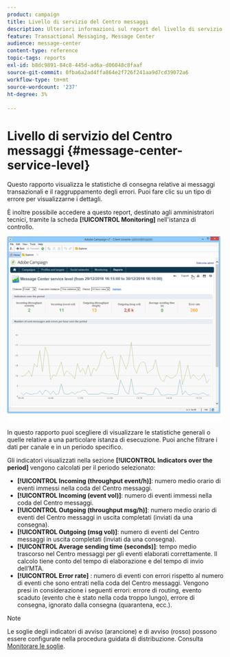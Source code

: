 ```yaml
---
product: campaign
title: Livello di servizio del Centro messaggi
description: Ulteriori informazioni sul report del livello di servizio del Centro messaggi
feature: Transactional Messaging, Message Center
audience: message-center
content-type: reference
topic-tags: reports
exl-id: b8dc9891-84c8-445d-ad6a-d06048c8faaf
source-git-commit: 0fba6a2ad4ffa864e2f726f241aa9d7cd39072a6
workflow-type: tm+mt
source-wordcount: '237'
ht-degree: 3%

---
```


# Livello di servizio del Centro messaggi {#message-center-service-level}



Questo rapporto visualizza le statistiche di consegna relative ai messaggi transazionali e il raggruppamento degli errori. Puoi fare clic su un tipo di errore per visualizzarne i dettagli.

È inoltre possibile accedere a questo report, destinato agli amministratori tecnici, tramite la scheda **[!UICONTROL Monitoring]** nell&#39;istanza di controllo.

![](assets/mc_reports_1.png)

In questo rapporto puoi scegliere di visualizzare le statistiche generali o quelle relative a una particolare istanza di esecuzione. Puoi anche filtrare i dati per canale e in un periodo specifico.

Gli indicatori visualizzati nella sezione **[!UICONTROL Indicators over the period]** vengono calcolati per il periodo selezionato:

* **[!UICONTROL Incoming (throughput event/h)]**: numero medio orario di eventi immessi nella coda del Centro messaggi.
* **[!UICONTROL Incoming (event vol)]**: numero di eventi immessi nella coda del Centro messaggi.
* **[!UICONTROL Outgoing (throughput msg/h)]**: numero medio orario di eventi del Centro messaggi in uscita completati (inviati da una consegna).
* **[!UICONTROL Outgoing (msg vol)]**: numero di eventi del Centro messaggi in uscita completati (inviati da una consegna).
* **[!UICONTROL Average sending time (seconds)]**: tempo medio trascorso nel Centro messaggi per gli eventi elaborati correttamente. Il calcolo tiene conto del tempo di elaborazione e del tempo di invio dell’MTA.
* **[!UICONTROL Error rate]** : numero di eventi con errori rispetto al numero di eventi che sono entrati nella coda del Centro messaggi. Vengono presi in considerazione i seguenti errori: errore di routing, evento scaduto (evento che è stato nella coda troppo lungo), errore di consegna, ignorato dalla consegna (quarantena, ecc.).

>[!NOTE]
>
>Le soglie degli indicatori di avviso (arancione) e di avviso (rosso) possono essere configurate nella procedura guidata di distribuzione. Consulta [Monitorare le soglie](../../message-center/using/additional-configurations.md#monitoring-thresholds).
